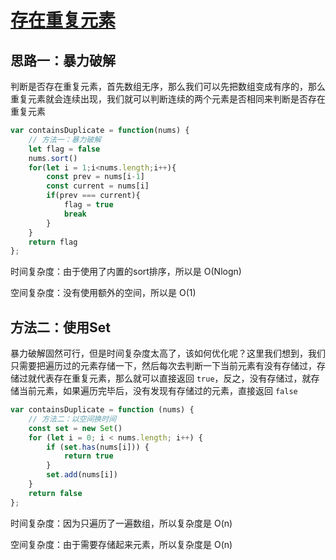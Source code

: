 # [存在重复元素](https://leetcode.cn/problems/contains-duplicate/)

## 思路一：暴力破解

判断是否存在重复元素，首先数组无序，那么我们可以先把数组变成有序的，那么重复元素就会连续出现，我们就可以判断连续的两个元素是否相同来判断是否存在重复元素

```js
var containsDuplicate = function(nums) {
    // 方法一：暴力破解
    let flag = false
    nums.sort()
    for(let i = 1;i<nums.length;i++){
        const prev = nums[i-1]
        const current = nums[i]
        if(prev === current){
            flag = true
            break
        }
    }
    return flag
};
```

时间复杂度：由于使用了内置的sort排序，所以是 O(Nlogn)

空间复杂度：没有使用额外的空间，所以是 O(1)

## 方法二：使用Set

暴力破解固然可行，但是时间复杂度太高了，该如何优化呢？这里我们想到，我们只需要把遍历过的元素存储一下，然后每次去判断一下当前元素有没有存储过，存储过就代表存在重复元素，那么就可以直接返回 `true`，反之，没有存储过，就存储当前元素，如果遍历完毕后，没有发现有存储过的元素，直接返回 `false`

```js
var containsDuplicate = function (nums) {
    // 方法二：以空间换时间
    const set = new Set()
    for (let i = 0; i < nums.length; i++) {
        if (set.has(nums[i])) {
            return true
        }
        set.add(nums[i])
    }
    return false
};
```

时间复杂度：因为只遍历了一遍数组，所以复杂度是 O(n)

空间复杂度：由于需要存储起来元素，所以复杂度是 O(n)